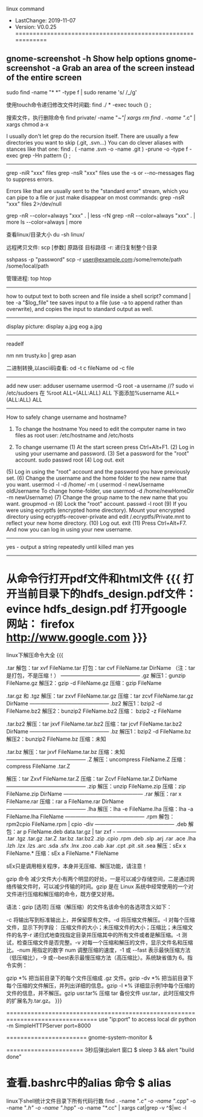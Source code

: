 linux command
- LastChange: 2019-11-07
-    Version: V0.0.25
============================================================

gnome-screenshot  -h	Show help options
gnome-screenshot  -a	Grab an area of the screen instead of the entire screen
------------------------------------------------------------
sudo find -name "* *" -type f | sudo rename 's/ /_/g'

使用touch命令递归修改文件时间戳:
find ./ * -exec touch {} \;

搜索文件，执行删除命令
find private/ -name "*~"| xargs rm
find . -name "*.c" | xargs chmod a-x

I usually don't let grep do the recursion itself. There are usually a few
directories you want to skip (.git, .svn...)
You can do clever aliases with stances like that one:
find . \( -name .svn -o -name .git \) -prune -o -type f -exec grep -Hn pattern {} \;

------------------------------------------------------------
grep -niR "xxx" files
grep -nsR "xxx" files
use the -s or --no-messages flag to suppress errors.

Errors like that are usually sent to the "standard error" stream, which you can
pipe to a file or just make disappear on most commands:
grep -nsR "xxx" files 2>/dev/null

grep -nR --color=always "xxx" . | less -rN
grep -nR --color=always "xxx" . | more
ls --color=always | more

查看linux/目录大小
du -sh linux/

远程拷贝文件:
scp [参数] 原路径 目标路径
	-r: 递归复制整个目录

sshpass -p "password" scp -r user@example.com:/some/remote/path /some/local/path

管理进程:
top
htop


------------------------------------------------------------
how to output text to both screen and file inside a shell script?
command | tee -a "$log_file"
tee saves input to a file (use -a to append rather than overwrite), and copies
the input to standard output as well.

------------------------------------------------------------
display picture:
display a.jpg
eog a.jpg

------------------------------------------------------------
readelf

nm
nm trusty.ko | grep asan

二进制转换,以ascii码查看:
od -t c fileName 
od -c file

------------------------------------------------------------
add new user:
adduser username
usermod -G root -a username //?
sudo vi /etc/sudoers
在 %root ALL=(ALL:ALL) ALL 下面添加%username ALL=(ALL:ALL) ALL

-------------------------------------------
How to safely change username and hostname?
1. To change the hostname
You need to edit the computer name in two files as root user:
/etc/hostname 
and
/etc/hosts


2. To change username
(1) At the start screen press Ctrl+Alt+F1.
(2) Log in using your username and password.
(3) Set a password for the "root" account.
	sudo passwd root
(4) Log out.
	exit

(5) Log in using the "root" account and the password you have previously set.
(6) Change the username and the home folder to the new name that you want.
	usermod -l <newname> -d /home/<newname> -m <oldname>
	( usermod -l newUsername oldUsername
	To change home-folder, use
	usermod -d /home/newHomeDir -m newUsername)
(7) Change the group name to the new name that you want.
	groupmod -n <newgroup> <oldgroup>
(8) Lock the "root" account.
	passwd -l root
(9) If you were using ecryptfs (encrypted home directory). Mount your encrypted
	directory using ecryptfs-recover-private and edit
	<mountpoint>/.ecryptfs/Private.mnt to reflect your new home directory.
(10) Log out.
	exit
(11) Press Ctrl+Alt+F7.
And now you can log in using your new username.

------------------------------------------------------------
yes - output a string repeatedly until killed
man yes

------------------------------------------------------------
从命令行打开pdf文件和html文件 {{{
	打开当前目录下的hdfs_design.pdf文件：
		evince hdfs_design.pdf
	打开google网站：
		firefox http://www.google.com
}}}
========================================
linux下解压命令大全 {{{

.tar 
解包：tar xvf FileName.tar
打包：tar cvf FileName.tar DirName
（注：tar是打包，不是压缩！）
———————————————
.gz
解压1：gunzip FileName.gz
解压2：gzip -d FileName.gz
压缩：gzip FileName

.tar.gz 和 .tgz
解压：tar zxvf FileName.tar.gz
压缩：tar zcvf FileName.tar.gz DirName
———————————————
.bz2
解压1：bzip2 -d FileName.bz2
解压2：bunzip2 FileName.bz2
压缩： bzip2 -z FileName

.tar.bz2
解压：tar jxvf FileName.tar.bz2
压缩：tar jcvf FileName.tar.bz2 DirName
———————————————
.bz
解压1：bzip2 -d FileName.bz
解压2：bunzip2 FileName.bz
压缩：未知

.tar.bz
解压：tar jxvf FileName.tar.bz
压缩：未知
———————————————
.Z
解压：uncompress FileName.Z
压缩：compress FileName
.tar.Z

解压：tar Zxvf FileName.tar.Z
压缩：tar Zcvf FileName.tar.Z DirName
———————————————
.zip
解压：unzip FileName.zip
压缩：zip FileName.zip DirName
———————————————
.rar
解压：rar x FileName.rar
压缩：rar a FileName.rar DirName
———————————————
.lha
解压：lha -e FileName.lha
压缩：lha -a FileName.lha FileName
———————————————
.rpm
解包：rpm2cpio FileName.rpm | cpio -div
———————————————
.deb
解包：ar p FileName.deb data.tar.gz | tar zxf -
———————————————
.tar .tgz .tar.gz .tar.Z .tar.bz .tar.bz2 .zip .cpio .rpm .deb .slp .arj .rar
.ace .lha .lzh .lzx .lzs .arc .sda .sfx .lnx .zoo .cab .kar .cpt .pit .sit .sea
解压：sEx x FileName.*
压缩：sEx a FileName.* FileName

sEx只是调用相关程序，本身并无压缩、解压功能，请注意！

gzip 命令 
减少文件大小有两个明显的好处，一是可以减少存储空间，二是通过网络传输文件时，可以减少传输的时间。gzip
是在 Linux 系统中经常使用的一个对文件进行压缩和解压缩的命令，既方便又好用。

语法：gzip [选项] 压缩（解压缩）的文件名该命令的各选项含义如下：

-c 将输出写到标准输出上，并保留原有文件。-d 将压缩文件解压。-l
对每个压缩文件，显示下列字段：
压缩文件的大小；未压缩文件的大小；压缩比；未压缩文件的名字-r
递归式地查找指定目录并压缩其中的所有文件或者是解压缩。-t
测试，检查压缩文件是否完整。-v
对每一个压缩和解压的文件，显示文件名和压缩比。-num 用指定的数字 num
调整压缩的速度，-1 或 --fast 表示最快压缩方法（低压缩比），-9
或--best表示最慢压缩方法（高压缩比）。系统缺省值为 6。指令实例：

gzip *% 把当前目录下的每个文件压缩成 .gz 文件。gzip -dv *%
把当前目录下每个压缩的文件解压，并列出详细的信息。gzip -l *%
详细显示例1中每个压缩的文件的信息，并不解压。gzip usr.tar% 压缩 tar 备份文件
usr.tar，此时压缩文件的扩展名为.tar.gz。
}}}

================================================================================
use "ip:port" to access local dir
python -m SimpleHTTPServer
port=8000

=======================
gnome-system-monitor &

======================
3秒后弹出alert 窗口
$ sleep 3 && alert "build done"

查看.bashrc中的alias 命令
$ alias
=====================
linux下shell统计文件目录下所有代码行数
find . -name "*.c" -o -name "*.cpp" -o -name "*.h" -o -name "*.hpp" -o -name "*.cc" | xargs cat|grep -v ^$|wc -l

